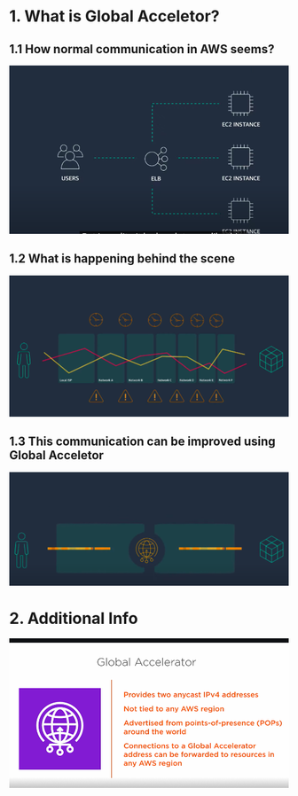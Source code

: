 # 1. What is Global Acceletor? #
## 1.1 How normal communication in AWS seems? #
<img src="img/img2.png"/>

## 1.2 What is happening behind the scene ##
<img src="img/img3.png"/>

## 1.3 This communication can be improved using Global Acceletor ##
<img src="img/img4.png"/>

# 2. Additional Info #
<img src="img/img1.png"/>